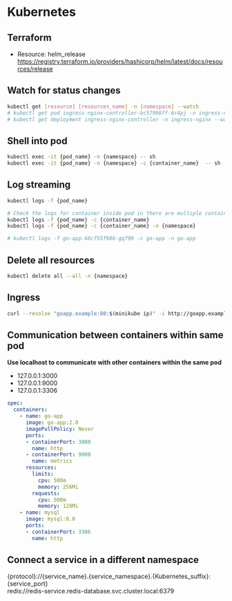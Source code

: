 # Kubernetes

## Terraform
- Resource: helm_release https://registry.terraform.io/providers/hashicorp/helm/latest/docs/resources/release

## Watch for status changes
``` bash
kubectl get [resource] [resources_name] -n [namespace] --watch
# kubectl get pod ingress-nginx-controller-bc57996ff-6r4pj -n ingress-nginx --watch
# kubectl get deployment ingress-nginx-controller -n ingress-nginx --watch
```

## Shell into pod
``` bash
kubectl exec -it {pod_name} -n {namespace} -- sh
kubectl exec -it {pod_name} -n {namespace} -c {container_name}  -- sh
```

## Log streaming
``` bash
kubectl logs -f {pod_name}

# Check the logs for container inside pod in there are multiple containers
kubectl logs -f {pod_name} -c {container_name}
kubectl logs -f {pod_name} -c {container_name} -n {namespace}

# kubectl logs -f go-app-66cf55f986-gqf99 -c go-app -n go-app
```

## Delete all resources
``` bash
kubectl delete all --all -n {namespace}
```

## Ingress
``` bash
curl --resolve "goapp.example:80:$(minikube ip)" -i http://goapp.example
```

## Communication between containers within same pod
**Use localhost to communicate with other containers within the same pod**
- 127.0.0.1:3000
- 127.0.0.1:9000
- 127.0.0.1:3306
``` yaml
spec:
  containers:
    - name: go-app
      image: go-app:2.0
      imagePullPolicy: Never
      ports:
      - containerPort: 3000
        name: http
      - containerPort: 9000
        name: metrics
      resources:
        limits:
          cpu: 500m
          memory: 256Mi
        requests:
          cpu: 500m
          memory: 128Mi
    - name: mysql
      image: mysql:8.0
      ports:
      - containerPort: 3306
        name: http
```

## Connect a service in a different namespace
{protocol}://{service_name}.{service_namespace}.{Kubernetes_suffix}:{service_port} \
redis://redis-service.redis-database.svc.cluster.local:6379